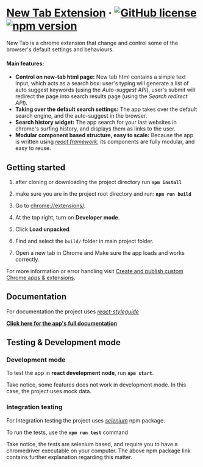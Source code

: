 
# [New Tab Extension](https://github.com/shpiglify/new-tab-chrome-extension) &middot; [![GitHub license](https://img.shields.io/badge/license-MIT-blue.svg)](https://github.com/facebook/react/blob/master/LICENSE) [![npm version](https://img.shields.io/npm/v/react.svg?style=flat)](https://www.npmjs.com/package/react) 



New Tab is a chrome extension that change and control some of the browser's default settings and behaviours. 

#### Main features:
* **Control on new-tab html page:** New tab html contains a simple text input, which acts as a search box:
user's typing will generate a list of auto suggest keywords (using the *Auto-suggest API*), user's submit will redirect the page into search results page (using the *Search redirect API*).
* **Taking over the default search settings:** The app takes over the default search engine, and the auto-suggest in the browser.
* **Search history widget:** The app search for your last websites in chrome's surfing history, and displays them as links to the user.
* **Modular component based structure, easy to scale:** Because the app is written using *[react framework](https://github.com/facebook/create-react-app)*, its components are fully modular, and easy to reuse.


## Getting started

1. after cloning or downloading the project directory run **`npm install`**

2. make sure you are in the project root directory and run: **`npm run build`**

3. Go to [chrome://extensions/](chrome://extensions/).
4. At the top right, turn on **Developer mode**.
5. Click **Load unpacked**.
6. Find and select the `build/` folder in main project folder.
7. Open a new tab in Chrome and Make sure the app loads and works correctly.

For more information or error handling visit [Create and publish custom Chrome apps & extensions](https://support.google.com/chrome/a/answer/2714278?hl=en).


 

## Documentation

For documentation the project uses *[react-styleguide](https://github.com/styleguidist/react-styleguidist)*

 **[Click here for the app's full documentation](https://shpiglify.github.io/new-tab-chrome-extension/)** 

## Testing & Development mode

### Development mode

To test the app in **react development node**, run **`npm start`**.

Take notice, some features does not work in development mode. In this case, the project uses mock data.

### Integration testing
For Integration testing the project uses *[selenium](https://www.npmjs.com/package/selenium-webdriver)* npm package.



To run the tests, use the **`npm run test`** command

Take notice, the tests are selenium based, and require you to have a chromedriver executable on your computer. The above npm package link contains further explanation regarding this matter.
